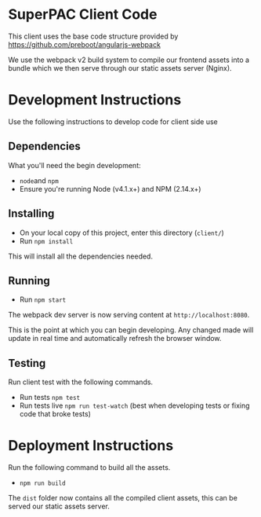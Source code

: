 # SuperPAC Client Code

This client uses the base code structure provided by https://github.com/preboot/angularjs-webpack

We use the webpack v2 build system to compile our frontend assets into a bundle which we then serve through our static assets server (Nginx).

# Development Instructions
Use the following instructions to develop code for client side use

## Dependencies
What you'll need the begin development:
* `node`and `npm`
* Ensure you're running Node (v4.1.x+) and NPM (2.14.x+)

## Installing
* On your local copy of this project, enter this directory (`client/`)
* Run `npm install`

This will install all the dependencies needed.

## Running
* Run `npm start`

The webpack dev server is now serving content at `http://localhost:8080`.

This is the point at which you can begin developing. 
Any changed made will update in real time and automatically refresh the browser window.

## Testing
Run client test with the following commands.
* Run tests `npm test`
* Run tests live `npm run test-watch` (best when developing tests or fixing code that broke tests)

# Deployment Instructions
Run the following command to build all the assets.
* `npm run build`

The `dist` folder now contains all the compiled client assets, this can be served our static assets server.
